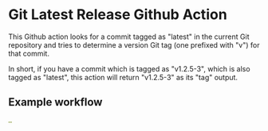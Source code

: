 # Git Latest Release Github Action

This Github action looks for a commit tagged as "latest" in the current Git repository and tries
to determine a version Git tag (one prefixed with "v") for that commit.

In short, if you have a commit which is tagged as "v1.2.5-3", which is also tagged as "latest",
this action will return "v1.2.5-3" as its "tag" output.

## Example workflow

````yaml
…
````
